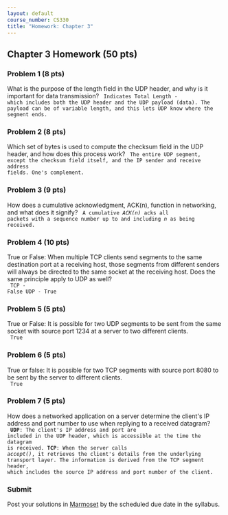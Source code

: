 ```yaml
---
layout: default
course_number: CS330
title: "Homework: Chapter 3"
---
```


## Chapter 3 Homework (50 pts)

### Problem 1 (8 pts)
What is the purpose of the length field in the UDP header, and why is it important for data transmission?
<code>
Indicates Total Length - which includes both the UDP header and the UDP payload (data). The payload can be of variable length, and this lets UDP know where the segment ends.
</code>

### Problem 2 (8 pts)
Which set of bytes is used to compute the checksum field in the UDP header, and how does this process work?
<code>
The entire UDP segment, except the checksum field itself, and the IP sender and receive address fields. One's complement. 
</code>

### Problem 3 (9 pts)
How does a cumulative acknowledgment, ACK(n), function in networking, and what does it signify?
<code>
A cumulative _ACK(n)_ acks all packets with a sequence number up to and including _n_ as being received.
</code>

### Problem 4 (10 pts)
True or False: When multiple TCP clients send segments to the same destination port at a receiving host, those segments from different senders will always be directed to the same socket at the receiving host. Does the same principle apply to UDP as well?
<br/>
<code>
TCP - False
UDP - True
</code>

### Problem 5 (5 pts)
True or False: It is possible for two UDP segments to be sent from the same socket with source port 1234 at a server to two different clients. 
<br/>
<code>
True
</code>

### Problem 6 (5 pts)
True or false: It is possible for two TCP segments with source port 8080 to be sent by the server to different clients.
<br/>
<code>
True
</code>

### Problem 7 (5 pts)
How does a networked application on a server determine the client's IP address and port number to use when replying to a received datagram?
<br/>
<code>
**UDP**: The client's IP address and port are included in the UDP header, which is accessible at the time the datagram is received.
**TCP**: When the server calls _accept()_, it retrieves the client's details from the underlying transport layer. The information is derived from the TCP segment header, which includes the source IP address and port number of the client.
</code>

### Submit

Post your solutions in [Marmoset](https://cs.ycp.edu/marmoset) by the scheduled due date in the syllabus.


